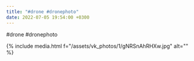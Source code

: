 ```yaml
---
title: "#drone #dronephoto"
date: 2022-07-05 19:54:00 +0300
---
```


#drone #dronephoto

{% include media.html f="/assets/vk_photos/1/gNRSnAhRHXw.jpg" alt="" %}
